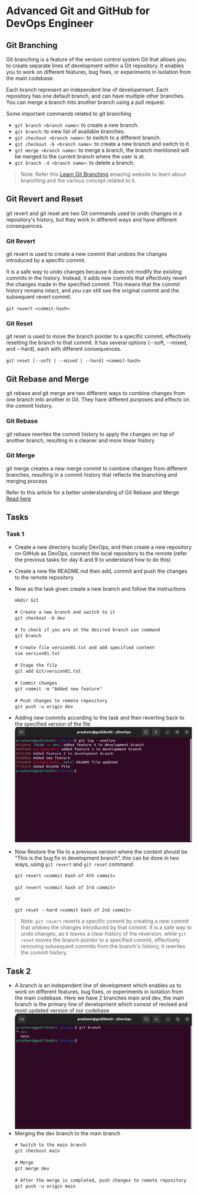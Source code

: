 # Advanced Git and GitHub for DevOps Engineer

## Git Branching
Git branching is a feature of the version control system Git that allows you to create separate lines of development within a Git repository. It enables you to work on different features, bug fixes, or experiments in isolation from the main codebase.

Each branch represent an independent line of developement. 
Each repository has one default branch, and can have multiple other branches. You can merge a branch into another branch using a pull request.


Some important commands related to git branching

- `git branch <branch name>`: to create a new branch.
- `git branch`: to view list of available branches.
- `git checkout <branch name>`: to switch to a different branch.
- `git checkout -b <branch name>`: to create a new branch and switch to it.
- `git merge <branch name>`: to merge a branch, the branch mentioned will be merged to the current branch where the user is at.
- `git branch -d <branch name>`: to delete a branch.


> Note: Refer this [Learn Git Branching](https://learngitbranching.js.org/) amazing website to learn about branching and the various concept related to it.

## Git Revert and Reset

git revert and git reset are two Git commands used to undo changes in a repository's history, but they work in different ways and have different consequences. 

### Git Revert

git revert is used to create a new commit that undoes the changes introduced by a specific commit.


It is a safe way to undo changes because it does not modify the existing commits in the history. Instead, it adds new commits that effectively revert the changes made in the specified commit.
This means that the commit history remains intact, and you can still see the original commit and the subsequent revert commit.

`git revert <commit-hash>`

### Git Reset

git reset is used to move the branch pointer to a specific commit, effectively resetting the branch to that commit. It has several options (--soft, --mixed, and --hard), each with different consequences.

`git reset [--soft | --mixed | --hard] <commit-hash>`


## Git Rebase and Merge


git rebase and git merge are two different ways to combine changes from one branch into another in Git. They have different purposes and effects on the commit history.

### Git Rebase

git rebase rewrites the commit history to apply the changes on top of another branch, resulting in a cleaner and more linear history

### Git Merge

git merge creates a new merge commit to combine changes from different branches, resulting in a commit history that reflects the branching and merging process


Refer to this article for a better understanding of Git Rebase and Merge [Read here](https://www.simplilearn.com/git-rebase-vs-merge-article)



## Tasks

### Task 1

- Create a new directory locally DevOps, and then create a new repository on GitHub as DevOps, connect the local repository to the remote (refer the previous tasks for day 8 and 9 to understand how to do this)
- Create a new file README.md then add, commit and push the changes to the remote repository
- Now as the task given create a new branch and follow the instructions
    ```shell
    mkdir Git

    # Create a new branch and switch to it
    git checkout -b dev

    # To check if you are at the desired branch use command
    git branch

    # Create file version01.txt and add specified content
    vim version01.txt

    # Stage the file
    git add Git/version01.txt

    # Commit changes
    git commit -m "Added new feature"

    # Push changes to remote repository
    git push -u origin dev
    ```
- Adding new commits according to the task and then reverting back to the specified version of the file
    ![Task content](/day10/images/Screenshot%20from%202023-08-01%2012-27-23.png)
- Now Restore the file to a previous version where the content should be “This is the bug fix in development branch”, this can be done in two ways, using `git revert` and `git reset` command
    ```shell
    git revert <commit hash of 4th commit>

    git revert <commit hash of 3rd commit>
    ```

    or

    ```shell
    git reset --hard <commit hash of 2nd commit>
    ```

>Note: `git revert` reverts a specific commit by creating a new commit that undoes the changes introduced by that commit. It is a safe way to undo changes, as it leaves a clear history of the reversion, while `git reset` moves the branch pointer to a specified commit, effectively removing subsequent commits from the branch's history, it rewrites the commit history.


## Task 2

- A branch is an independent line of development which enables us to work on different features, bug fixes, or experiments in isolation from the main codebase. Here we have 2 branches main and dev, the main branch is the primary line of development which consist of revised and most updated version of our codebase
    ![Task content](/day10/images/Screenshot%20from%202023-08-01%2017-14-29.png)
- Merging the dev branch to the main branch
    ```shell
    # Switch to the main branch
    git checkout main

    # Merge
    git merge dev

    # After the merge is completed, push changes to remote repository
    git push -u origin main
    ```